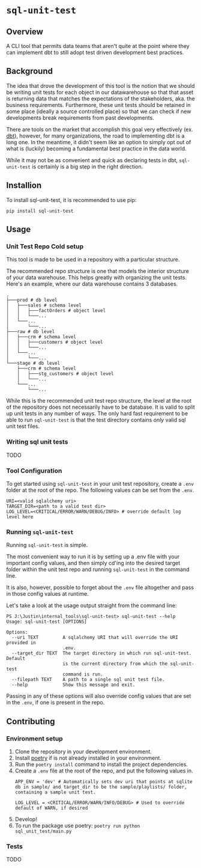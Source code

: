 # `sql-unit-test`
## Overview
A CLI tool that permits data teams that aren't quite at the point where they can implement dbt to still adopt test driven development best practices.

## Background 
The idea that drove the development of this tool is the notion that we should be writing unit tests for each object in our datawarehouse so that that asset is returning data that matches the expectations of the stakeholders, aka. the business requirements. Furthermore, these unit tests should be retained in some place (ideally a source controlled place) so that we can check if new developments break requirements from past developments.

There are tools on the market that accomplish this goal very effectively (ex. [dbt](https://docs.getdbt.com/)), however, for many organizations, the road to implementing dbt is a long one. In the meantime, it didn't seem like an option to simply opt out of what is (luckily) becoming a fundamental best practice in the data world. 

While it may not be as convenient and quick as declaring tests in dbt, `sql-unit-test` is certainly is a big step in the right direction. 

## Installion

To install sql-unit-test, it is recommended to use pip:

```
pip install sql-unit-test
```

## Usage

### Unit Test Repo Cold setup
This tool is made to be used in a repository with a particular structure. 

The recommended repo structure is one that models the interior structure of your data warehouse. This helps greatly with organizing the unit tests. Here's an example, where our data warehouse contains 3 databases. 

```
.
├───prod # db level
│   ├───sales # schema level
│   │   ├───factOrders # object level
│   │   └───...
│   └───...
│       └───...
├───raw # db level
│   ├───crm # schema level
│   │   ├───customers # object level
│   │   └───...
│   └───...
│       └───...
└───stage # db level
    ├───crm # schema level
    │   ├───stg_customers # object level
    │   └───...
    └───...
        └───...
```


While this is the recommended unit test repo structure, the level at the root of the repository does not necessarily have to be database. It is valid to split up unit tests in any number of ways. The only hard fast requirement to be able to run `sql-unit-test` is that the test directory contains *only* valid sql unit test files. 

### Writing sql unit tests
TODO


### Tool Configuration
To get started using `sql-unit-test` in your unit test repository, create a `.env` folder at the root of the repo. The following values can be set from the `.env`.

```
URI=<valid sqlalchemy uri> 
TARGET_DIR=<path to a valid test dir>
LOG_LEVEL=<CRITICAL/ERROR/WARN/DEBUG/INFO> # override default log level here
```

### Running `sql-unit-test`
Running `sql-unit-test` is simple. 

The most convenient way to run it is by setting up a .env file with your important config values, and then simply cd'ing into the desired target folder within the unit test repo and running `sql-unit-test` in the command line. 

It is also, however, possible to forget about the `.env` file altogether and pass in those config values at runtime. 

Let's take a look at the usage output straight from the command line:

```
PS J:\Justin\internal_tools\sql-unit-test> sql-unit-test --help
Usage: sql-unit-test [OPTIONS]

Options:
  --uri TEXT         A sqlalchemy URI that will override the URI provided in
                     .env.
  --target_dir TEXT  The target directory in which run sql-unit-test. Default
                     is the current directory from which the sql-unit-test
                     command is run.
  --filepath TEXT    A path to a single sql unit test file.
  --help             Show this message and exit.
  ```

Passing in any of these options will also override config values that are set in the `.env`, if one is present in the repo.


## Contributing

### Environment setup
1. Clone the repository in your development environment.
2. Install [poetry](https://python-poetry.org/docs/#installation) if is not already installed in your environment.
3. Run the `poetry install` command to install the project dependencies. 
4. Create a `.env` file at the root of the repo, and put the following values in. 
    ```.env
    APP_ENV = 'dev' # Automatically sets dev uri that points at sqlite db in sample/ and target_dir to be the sample/playlists/ folder, containing a sample unit test.

    LOG_LEVEL = <CRITICAL/ERROR/WARN/INFO/DEBUG> # Used to override default of WARN, if desired
    ```
5. Develop!
6. To run the package use poetry: `poetry run python sql_unit_test/main.py`

### Tests

TODO



 